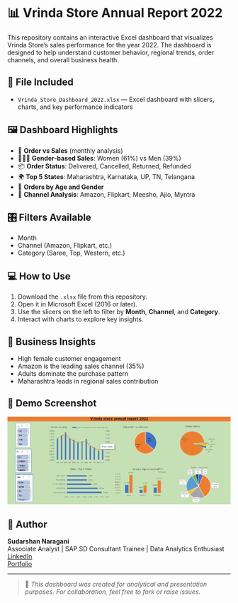 # 📊 Vrinda Store Annual Report 2022

This repository contains an interactive Excel dashboard that visualizes Vrinda Store’s sales performance for the year 2022. The dashboard is designed to help understand customer behavior, regional trends, order channels, and overall business health.

## 📂 File Included

- `Vrinda_Store_Dashboard_2022.xlsx` — Excel dashboard with slicers, charts, and key performance indicators

## 🖼️ Dashboard Highlights

- 📅 **Order vs Sales** (monthly analysis)
- 👩‍🦰👨 **Gender-based Sales**: Women (61%) vs Men (39%)
- 📦 **Order Status**: Delivered, Cancelled, Returned, Refunded
- 🌍 **Top 5 States**: Maharashtra, Karnataka, UP, TN, Telangana
- 🎯 **Orders by Age and Gender**
- 🛒 **Channel Analysis**: Amazon, Flipkart, Meesho, Ajio, Myntra

## 🎛️ Filters Available

- Month
- Channel (Amazon, Flipkart, etc.)
- Category (Saree, Top, Western, etc.)

## 💻 How to Use

1. Download the `.xlsx` file from this repository.
2. Open it in Microsoft Excel (2016 or later).
3. Use the slicers on the left to filter by **Month**, **Channel**, and **Category**.
4. Interact with charts to explore key insights.

## 🧠 Business Insights

- High female customer engagement
- Amazon is the leading sales channel (35%)
- Adults dominate the purchase pattern
- Maharashtra leads in regional sales contribution

## 🔗 Demo Screenshot

![Dashboard Preview](images/imagesscreenshot1.png)

## 👤 Author

**Sudarshan Naragani**  
Associate Analyst | SAP SD Consultant Trainee | Data Analytics Enthusiast  
[LinkedIn](https://www.linkedin.com/in/sudarshan-naragani/)  
[Portfolio](https://suda1928.github.io/)

---

> 📄 *This dashboard was created for analytical and presentation purposes. For collaboration, feel free to fork or raise issues.*

